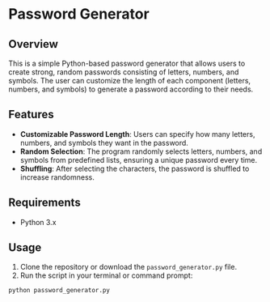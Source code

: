 # Password Generator

## Overview

This is a simple Python-based password generator that allows users to create strong, random passwords consisting of letters, numbers, and symbols. The user can customize the length of each component (letters, numbers, and symbols) to generate a password according to their needs.

## Features

- **Customizable Password Length**: Users can specify how many letters, numbers, and symbols they want in the password.
- **Random Selection**: The program randomly selects letters, numbers, and symbols from predefined lists, ensuring a unique password every time.
- **Shuffling**: After selecting the characters, the password is shuffled to increase randomness.

## Requirements

- Python 3.x

## Usage

1. Clone the repository or download the `password_generator.py` file.
2. Run the script in your terminal or command prompt:

```bash
python password_generator.py
